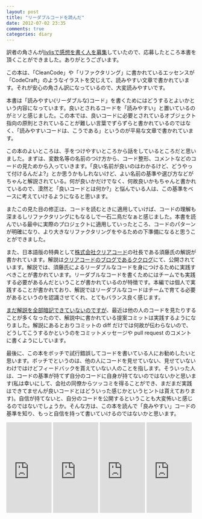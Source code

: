 ```yaml
---
layout: post
title: "リーダブルコードを読んだ"
date: 2012-07-02 23:35
comments: true
categories: diary
---
```

訳者の角さんが[livlisで感想を書く人を募集](http://www.livlis.com/items/show/id/38186/)していたので、応募したところ本書を頂くことができました。ありがとうございます。

この本は、「CleanCode」や「リファクタリング」に書かれているエッセンスが「CodeCraft」のようなイラストを交じえて、読みやすい文章で書かれています。それが安心の角さん訳になっているので、大変読みやすいです。

本書は「読みやすい(リーダブルな)コード」を書くためにはどうするとよいかという内容になっています。良いとされるコードを「読みやすい」と置いているのがミソと感じました。この本では、良いコードに必要とされているオブジェクト指向の原則とされていることが難しい言葉でずらずらと書かれているのではなく、「読みやすいコードは、こうである」というのが平易な文章で書かれています。

この本のよいところは、手をつけやすいところから話をしているところだと思いました。まずは、変数名等の名前のつけ方から、コード整形、コメントなどのコードの見ためから入っていきます。「良い名前が良いのはわかるけど、どうやって付けるんだよ?」とか思うかもしれないけど、よい名前の基準や選び方などがちゃんと解説されている。何が良いかだけでなく、何故良いかもちゃんと書かれているので、漠然と「良いコードとは何か?」と悩んでいる人は、この基準をベースに考えていけるようになると思います。

またこの見た目の修正は、コードを読むときに適用していけば、コードの理解も深まるしリファクタリングにもなるしで一石二鳥だなぁと感じました。本書を読んでいる最中に実際のプロジェクトに適用していったところ、コードのパターンが明確になり、より大きなリファクタリングをやるための下準備になると思うことができました。

また、日本語版の特典として[株式会社クリアコード](http://www.clear-code.com/)の社長である須藤氏の解説が書かれています。解説は[クリアコードのブログであるククログ](http://www.clear-code.com/blog/2012/6/11.html)にて、公開されています。解説では、須藤氏によるリーダブルなコードを身につけるために実践すべきことが書かれています。リーダブルなコードを書くためにはチームでも実践する必要があるんだということが書かれているのが特徴です。本編では個人で実践することが書かれており、解説ではリーダブルなコードはチームで育てる必要があるというのを認識させてくれ、とてもバランス良く感じます。

[まだ解説を全部暗記できていないのですが](https://twitter.com/kdmsnr/status/216399445166784512)、最近は他の人のコードを見たりすることが多くなったので、解説中に書かれている提案コミットは実践するようになりました。解説にあるとおりコミットの diff だけでは何故が伝わらないので、どうしてこうするかというのをコミットメッセージや pull request のコメントに書くようにしています。

最後に、この本をボッチで試行錯誤してコードを書いている人にお勧めしたいと思います。ボッチでというのは、他の人にコードを見せていない、見せていないわけではけどフィードバックを貰えていない人のことを指します。そういった人は、コードの基準が持てず自分のコードに自身が持てないのではないかと思います(私は幸いにして、会社の同僚からツッコミを得ることができ、まだまだ実践はできてませんが良いコードとはどういった感じかというヒントは貰えております)。自信が持てないと、自分のコードを公開するということも大変怖いと感じるのではないでしょうか。そんな方は、この本を読んで「良みやすい」コードの基準を知り、もっと自信を持って書いていけるのではないかと思います。

<iframe src="http://rcm-jp.amazon.co.jp/e/cm?lt1=_blank&bc1=000000&IS2=1&bg1=FFFFFF&fc1=000000&lc1=0000FF&t=takkanm-22&o=9&p=8&l=as4&m=amazon&f=ifr&ref=ss_til&asins=4873115655" style="width:120px;height:240px;" scrolling="no" marginwidth="0" marginheight="0" frameborder="0"></iframe>
<iframe src="http://rcm-jp.amazon.co.jp/e/cm?lt1=_blank&bc1=000000&IS2=1&bg1=FFFFFF&fc1=000000&lc1=0000FF&t=takkanm-22&o=9&p=8&l=as4&m=amazon&f=ifr&ref=ss_til&asins=4048676881" style="width:120px;height:240px;" scrolling="no" marginwidth="0" marginheight="0" frameborder="0"></iframe>
<iframe src="http://rcm-jp.amazon.co.jp/e/cm?lt1=_blank&bc1=000000&IS2=1&bg1=FFFFFF&fc1=000000&lc1=0000FF&t=takkanm-22&o=9&p=8&l=as4&m=amazon&f=ifr&ref=ss_til&asins=4894712288" style="width:120px;height:240px;" scrolling="no" marginwidth="0" marginheight="0" frameborder="0"></iframe>
<iframe src="http://rcm-jp.amazon.co.jp/e/cm?lt1=_blank&bc1=000000&IS2=1&bg1=FFFFFF&fc1=000000&lc1=0000FF&t=takkanm-22&o=9&p=8&l=as4&m=amazon&f=ifr&ref=ss_til&asins=4839921946" style="width:120px;height:240px;" scrolling="no" marginwidth="0" marginheight="0" frameborder="0"></iframe>
